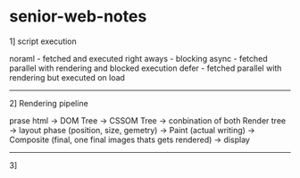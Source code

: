 # senior-web-notes

1] script execution 

noraml - fetched and executed right aways - blocking
async - fetched parallel with rendering and blocked execution
defer - fetched parallel with rendering but executed on load

--------------

2] Rendering pipeline

prase html -> DOM Tree -> CSSOM Tree -> conbination of both Render tree -> layout phase (position, size, gemetry) ->  Paint (actual writing) ->  Composite (final, one final images thats gets rendered) -> display


---------------

3] 
